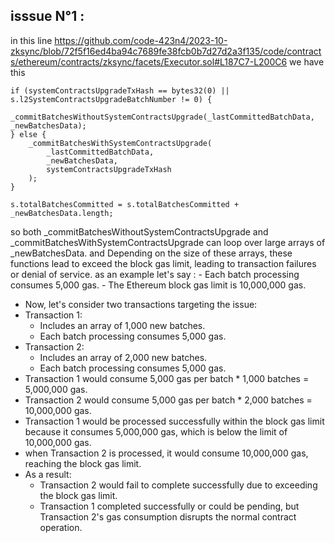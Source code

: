 ## isssue N°1 :
in this line https://github.com/code-423n4/2023-10-zksync/blob/72f5f16ed4ba94c7689fe38fcb0b7d27d2a3f135/code/contracts/ethereum/contracts/zksync/facets/Executor.sol#L187C7-L200C6
we have this 
```solidity
if (systemContractsUpgradeTxHash == bytes32(0) || s.l2SystemContractsUpgradeBatchNumber != 0) {
    _commitBatchesWithoutSystemContractsUpgrade(_lastCommittedBatchData, _newBatchesData);
} else {
    _commitBatchesWithSystemContractsUpgrade(
        _lastCommittedBatchData,
        _newBatchesData,
        systemContractsUpgradeTxHash
    );
}

s.totalBatchesCommitted = s.totalBatchesCommitted + _newBatchesData.length;
```
so  both _commitBatchesWithoutSystemContractsUpgrade and _commitBatchesWithSystemContractsUpgrade can loop over large arrays of _newBatchesData. and Depending on the size of these arrays, these functions lead to exceed the block gas limit, leading to transaction failures or denial of service.
as an example let's say :
    - Each batch processing consumes 5,000 gas.
    - The Ethereum block gas limit is 10,000,000 gas.
- Now, let's consider two transactions targeting the issue:
- Transaction 1:
    - Includes an array of 1,000 new batches.
    - Each batch processing consumes 5,000 gas.
- Transaction 2:
    - Includes an array of 2,000 new batches.
    - Each batch processing consumes 5,000 gas.
- Transaction 1 would consume 5,000 gas per batch * 1,000 batches = 5,000,000 gas.
- Transaction 2 would consume 5,000 gas per batch * 2,000 batches = 10,000,000 gas.
- Transaction 1 would be processed successfully within the block gas limit because it consumes 5,000,000 gas, which is below the limit of 10,000,000 gas.
- when Transaction 2 is processed, it would consume 10,000,000 gas, reaching the block gas limit.
- As a result:
    - Transaction 2 would fail to complete successfully due to exceeding the block gas limit.
    - Transaction 1 completed successfully or could be pending, but Transaction 2's gas consumption disrupts the normal contract operation.